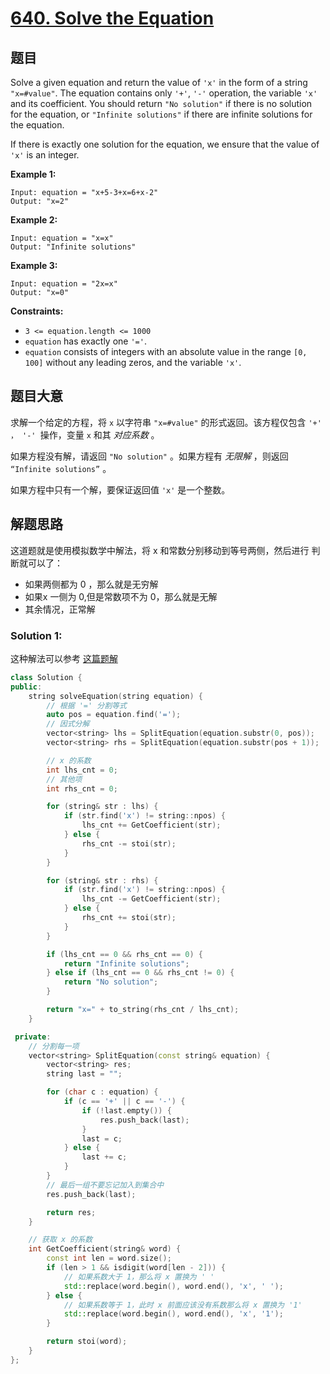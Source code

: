 # [640. Solve the Equation](https://leetcode-cn.com/problems/solve-the-equation/)

## 题目

Solve a given equation and return the value of `'x'` in the form of a string `"x=#value"`. The equation contains only `'+'`, `'-'` operation, the variable `'x'` and its coefficient. You should return `"No solution"` if there is no solution for the equation, or `"Infinite solutions"` if there are infinite solutions for the equation.

If there is exactly one solution for the equation, we ensure that the value of `'x'` is an integer.

 

**Example 1:**

```
Input: equation = "x+5-3+x=6+x-2"
Output: "x=2"
```

**Example 2:**

```
Input: equation = "x=x"
Output: "Infinite solutions"
```

**Example 3:**

```
Input: equation = "2x=x"
Output: "x=0"
```

 

**Constraints:**

- `3 <= equation.length <= 1000`
- `equation` has exactly one `'='`.
- `equation` consists of integers with an absolute value in the range `[0, 100]` without any leading zeros, and the variable `'x'`.

## 题目大意

求解一个给定的方程，将 `x` 以字符串 `"x=#value"` 的形式返回。该方程仅包含 `'+' ， '-' `操作，变量 `x` 和其 *对应系数* 。

如果方程没有解，请返回 `"No solution"` 。如果方程有 *无限解* ，则返回 `“Infinite solutions”`  。

如果方程中只有一个解，要保证返回值 `'x'` 是一个整数。

## 解题思路

这道题就是使用模拟数学中解法，将 x 和常数分别移动到等号两侧，然后进行 判断就可以了：

- 如果两侧都为 0 ，那么就是无穷解
- 如果x 一侧为 0,但是常数项不为 0，那么就是无解
- 其余情况，正常解

### Solution 1:

这种解法可以参考 [这篇题解](https://leetcode-cn.com/problems/solve-the-equation/solution/640-cchao-100de-shu-xue-jie-fa-by-ffretu-lfw0/)

````c++
class Solution {
public:
    string solveEquation(string equation) {
        // 根据 '=' 分割等式
        auto pos = equation.find('=');
        // 因式分解
        vector<string> lhs = SplitEquation(equation.substr(0, pos));
        vector<string> rhs = SplitEquation(equation.substr(pos + 1));

        // x 的系数
        int lhs_cnt = 0;
        // 其他项
        int rhs_cnt = 0;

        for (string& str : lhs) {
            if (str.find('x') != string::npos) {
                lhs_cnt += GetCoefficient(str);
            } else {
                rhs_cnt -= stoi(str);
            }
        }

        for (string& str : rhs) {
            if (str.find('x') != string::npos) {
                lhs_cnt -= GetCoefficient(str);
            } else {
                rhs_cnt += stoi(str);
            }
        }

        if (lhs_cnt == 0 && rhs_cnt == 0) {
            return "Infinite solutions";
        } else if (lhs_cnt == 0 && rhs_cnt != 0) {
            return "No solution";
        }

        return "x=" + to_string(rhs_cnt / lhs_cnt);
    }

 private:
    // 分割每一项
    vector<string> SplitEquation(const string& equation) {
        vector<string> res;
        string last = "";

        for (char c : equation) {
            if (c == '+' || c == '-') {
                if (!last.empty()) {
                    res.push_back(last);
                }
                last = c;
            } else {
                last += c;
            }
        }
        // 最后一组不要忘记加入到集合中
        res.push_back(last);

        return res;
    }

    // 获取 x 的系数
    int GetCoefficient(string& word) {
        const int len = word.size();
        if (len > 1 && isdigit(word[len - 2])) {
            // 如果系数大于 1，那么将 x 置换为 ' '
            std::replace(word.begin(), word.end(), 'x', ' ');
        } else {
            // 如果系数等于 1，此时 x 前面应该没有系数那么将 x 置换为 '1'
            std::replace(word.begin(), word.end(), 'x', '1');
        }

        return stoi(word);
    }
};
````
